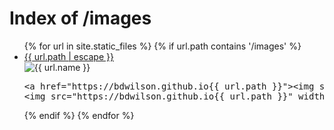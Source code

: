 ---
---

<head>
  <title>Index of /images</title>
</head>

<body>
  <h1>Index of /images</h1>
  <ul>
    {% for url in site.static_files %}
	{% if url.path contains '/images' %}
    	<li><a href="{{ url.path | escape }}">{{ url.path | escape }}</a> </li>
		<img style="max-width: 200px; height: auto;" src="{{ url.path }}" alt="{{ url.name }}"><br>
<pre>
&lt;a href="https://bdwilson.github.io{{ url.path }}"&gt;&lt;img src="https://bdwilson.github.io{{ url.path }}" width=400px&gt;&lt;/a&gt;
&lt;img src="https://bdwilson.github.io{{ url.path }}" width=400px&gt;
</pre>
	{% endif %}
    {% endfor %}
  </ul>
</body>

